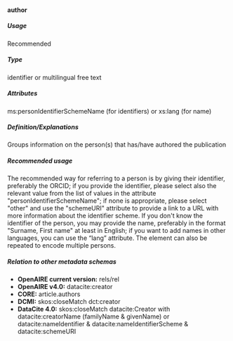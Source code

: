 #### author
##### Usage
Recommended
##### Type
identifier or multilingual free text
##### Attributes
ms:personIdentifierSchemeName (for identifiers) or xs:lang (for name)
##### Definition/Explanations
 Groups information on the person(s) that has/have authored the publication
##### Recommended usage
The recommended way for referring to a person is by giving their identifier, preferably the ORCID; if you provide the identifier, please select also the relevant value from the list of values in the attribute "personIdentifierSchemeName"; if none is appropriate, please select "other" and use the "schemeURI" attribute to provide a link to a URL with more information about the identifier scheme. 
If you don't know the identifier of the person, you may provide the name, preferably in the format "Surname, First name" at least in English; if you want to add names in other languages, you can use the “lang” attribute. 
The element can also be repeated to encode multiple persons.
##### Relation to other metadata schemas
* **OpenAIRE current version:** rels/rel
* **OpenAIRE v4.0:** datacite:creator
* **CORE:** article.authors
* **DCMI:** skos:closeMatch dct:creator
* **DataCite 4.0:** skos:closeMatch datacite:Creator with datacite:creatorName (familyName & givenName) or datacite:nameIdentifier & datacite:nameIdentifierScheme & datacite:schemeURI

